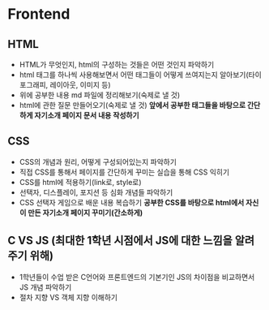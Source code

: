 # Frontend

## HTML

- HTML가 무엇인지, html의 구성하는 것들은 어떤 것인지 파악하기
- html 태그를 하나씩 사용해보면서 어떤 태그들이 어떻게 쓰여지는지 알아보기(타이포그래피, 레이아웃, 이미지 등)
- 위에 공부한 내용 md 파일에 정리해보기(숙제로 낼 것)
- html에 관한 질문 만들어오기(숙제로 낼 것)
**앞에서 공부한 태그들을 바탕으로 간단하게 자기소개 페이지 문서 내용 작성하기**

## CSS

- CSS의 개념과 원리, 어떻게 구성되어있는지 파악하기
- 직접 CSS를 통해서 페이지를 간단하게 꾸미는 실습을 통해 CSS 익히기
- CSS를 html에 적용하기(link로, style로)
- 선택자, 디스플레이, 포지션 등 심화 개념들 파악하기
- CSS 선택자 게임으로 배운 내용 복습하기
**공부한 CSS를 바탕으로 html에서 자신이 만든 자기소개 페이지 꾸미기(간소하게)**

## C VS JS (최대한 1학년 시점에서 JS에 대한 느낌을 알려주기 위해)

- 1학년들이 수업 받은 C언어와 프론트엔드의 기본기인 JS의 차이점을 비교하면서 JS
개념 파악하기
- 절차 지향 VS 객체 지향 이해하기